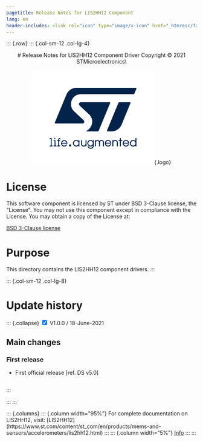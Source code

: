 ```yaml
---
pagetitle: Release Notes for LIS2HH12 Component
lang: en
header-includes: <link rel="icon" type="image/x-icon" href="_htmresc/favicon.png" />
---
```


::: {.row}
::: {.col-sm-12 .col-lg-4}

<center>
# Release Notes for LIS2HH12 Component Driver
Copyright &copy; 2021 STMicroelectronics\

[![ST logo](_htmresc/st_logo_2020.png)](https://www.st.com){.logo}
</center>

# License

This software component is licensed by ST under BSD 3-Clause license, the "License".
You may not use this component except in compliance with the License. You may obtain a copy of the License at:

[BSD 3-Clause license](https://opensource.org/licenses/BSD-3-Clause)

# Purpose

This directory contains the LIS2HH12 component drivers.
:::

::: {.col-sm-12 .col-lg-8}
# Update history

::: {.collapse}
<input type="checkbox" id="collapse-section1" checked aria-hidden="true">
<label for="collapse-section1" aria-hidden="true">V1.0.0 / 18-June-2021</label>
<div>			

## Main changes

### First release

- First official release [ref. DS v5.0]

##

</div>
:::

:::
:::

<footer class="sticky">
::: {.columns}
::: {.column width="95%"}
For complete documentation on LIS2HH12,
visit:
[LIS2HH12](https://www.st.com/content/st_com/en/products/mems-and-sensors/accelerometers/lis2hh12.html)
:::
::: {.column width="5%"}
<abbr title="Based on template cx566953 version 2.0">Info</abbr>
:::
:::
</footer>
